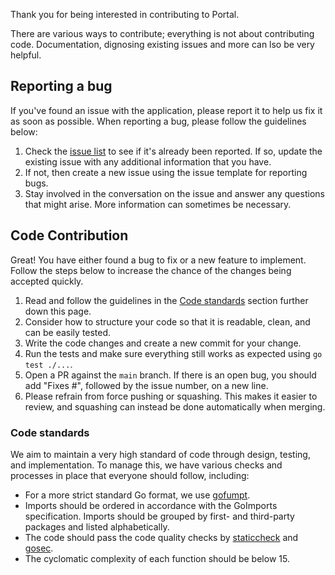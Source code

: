Thank you for being interested in contributing to Portal.

There are various ways to contribute; everything is not about contributing code. Documentation, dignosing existing issues and more can lso be very helpful.

## Reporting a bug

If you've found an issue with the application, please report it to help us fix it as soon as possible.
When reporting a bug, please follow the guidelines below:

1. Check the [issue list](https://github.com/rymdport/portal/issues) to see if it's already been reported. If so, update the existing issue with any additional information that you have.
2. If not, then create a new issue using the issue template for reporting bugs.
3. Stay involved in the conversation on the issue and answer any questions that might arise. More information can sometimes be necessary.

## Code Contribution

Great! You have either found a bug to fix or a new feature to implement.
Follow the steps below to increase the chance of the changes being accepted quickly.

1. Read and follow the guidelines in the [Code standards](#Code-standards) section further down this page.
2. Consider how to structure your code so that it is readable, clean, and can be easily tested.
4. Write the code changes and create a new commit for your change.
5. Run the tests and make sure everything still works as expected using `go test ./...`.
6. Open a PR against the `main` branch. If there is an open bug, you should add "Fixes #", followed by the issue number, on a new line.
7. Please refrain from force pushing or squashing. This makes it easier to review, and squashing can instead be done automatically when merging.

### Code standards

We aim to maintain a very high standard of code through design, testing, and implementation.
To manage this, we have various checks and processes in place that everyone should follow, including:

- For a more strict standard Go format, we use [gofumpt](https://github.com/mvdan/gofumpt).
- Imports should be ordered in accordance with the GoImports specification. Imports should be grouped by first- and third-party packages and listed alphabetically.
- The code should pass the code quality checks by [staticcheck](https://staticcheck.io/) and [gosec](https://github.com/securego/gosec).
- The cyclomatic complexity of each function should be below 15.
